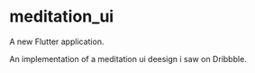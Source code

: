# meditation_ui

A new Flutter application.

An implementation of a meditation ui deesign i saw on Dribbble.
